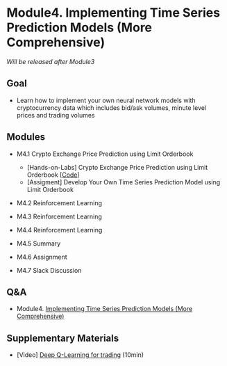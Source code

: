 # Module4. Implementing Time Series Prediction Models (More Comprehensive)

*Will be released after Module3*

## Goal
- Learn how to implement your own neural network models with cryptocurrency data which includes bid/ask volumes, minute level prices and trading volumes 

## Modules
- M4.1 Crypto Exchange Price Prediction using Limit Orderbook
    - [Hands-on-Labs] Crypto Exchange Price Prediction using Limit Orderbook [[Code]()]
    - [Assigment] Develop Your Own Time Series Prediction Model using Limit Orderbook

- M4.2 Reinforcement Learning
- M4.3 Reinforcement Learning
- M4.4 Reinforcement Learning
- M4.5 Summary

- M4.6 Assignment
- M4.7 Slack Discussion

## Q&A
- Module4. [Implementing Time Series Prediction Models (More Comprehensive)](../Q&A/Module4.md)

## Supplementary Materials
- [Video] [Deep Q-Learning for trading](https://www.youtube.com/watch?v=rRssY6FrTvU) (10min)
